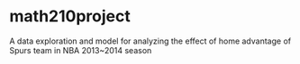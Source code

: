 # math210project
A data exploration and model for analyzing the effect of home advantage of Spurs team in NBA 2013~2014 season
